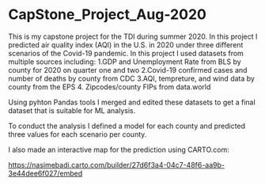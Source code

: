# CapStone_Project_Aug-2020
This is my capstone project for the TDI during summer 2020.
In this project I predicted air quality index (AQI) in the U.S. in 2020 under three different scenarios of the Covid-19 pandemic. 
In this project I used datasets from multiple sources including:
1.GDP and Unemployment Rate from BLS by county for 2020 on quarter one and two
2.Covid-19 confirmed cases and number of deaths by county from CDC
3.AQI, tempreture, and wind data by county from the EPS
4. Zipcodes/county FIPs from data.world


Using pyhton Pandas tools I merged and edited these datasets to get a final dataset that is suitable for ML analysis.

To conduct the analysis I defined a model for each county and predicted three values for each scenario per county.

I also made an interactive map for the prediction using CARTO.com:

https://nasimebadi.carto.com/builder/27d6f3a4-04c7-48f6-aa9b-3e44dee6f027/embed


